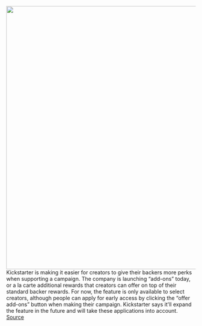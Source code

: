 <img src='https://cdn.vox-cdn.com/thumbor/S2qYM0r9QSOHnj43F7s3l2ueXP0=/0x0:3201x1800/1200x800/filters:focal(1345x644:1857x1156)/cdn.vox-cdn.com/uploads/chorus_image/image/67448703/3_how_to_include_add_ons_in_your_campaign_creators_Add_Ons_Kickstarter.0.png' width='700px' /><br/>
Kickstarter is making it easier for creators to give their backers more perks when supporting a campaign. The company is launching “add-ons” today, or a la carte additional rewards that creators can offer on top of their standard backer rewards. For now, the feature is only available to select creators, although people can apply for early access by clicking the “offer add-ons” button when making their campaign. Kickstarter says it'll expand the feature in the future and will take these applications into account.
<a href='https://www.theverge.com/2020/9/22/21450677/kickstarter-creators-add-on-rewards'> Source <a/>